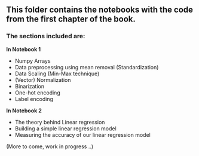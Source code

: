 ## **This folder contains the notebooks with the code from the first chapter of the book.**
### The sections included are:
**In Notebook 1**
- Numpy Arrays
- Data preprocessing using mean removal (Standardization)
- Data Scaling (Min-Max technique)
- (Vector) Normalization
- Binarization
- One-hot encoding
- Label encoding

**In Notebook 2**
- The theory behind Linear regression
- Building a simple linear regression model
- Measuring the accuracy of our linear regression model




(More to come, work in progress ..)